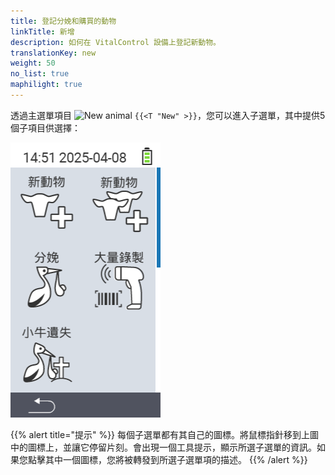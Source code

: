 ```yaml
---
title: 登記分娩和購買的動物
linkTitle: 新增
description: 如何在 VitalControl 設備上登記新動物。
translationKey: new
weight: 50
no_list: true
maphilight: true
---
```

透過主選單項目 <img src="/icons/main/new-animal.svg" width="35" align="bottom" alt="New animal" /> `{{<T "New" >}}`，您可以進入子選單，其中提供5個子項目供選擇：

<img src="images/neuen.png" alt="VitalControl New" title="New" usemap="#workmap" class="maphilight" />

<map name="workmap">
  <area shape="rect" coords="3,40,116,160" alt="New animal" title="如何使用 VitalControl 設備登記新動物&#10;滑鼠點擊：打開文件" href="/zh/docs/new/animal/">
  <area shape="rect" coords="3,160,116,280" alt="Calving" title="如何使用 VitalControl 設備登記新分娩&#10;滑鼠點擊：打開文件" href="/zh/docs/new/calving/">
  <area shape="rect" coords="3,280,116,399" alt="Animal loss" title="如何使用 VitalControl 設備登記動物損失&#10;滑鼠點擊：打開文件" href="/zh/docs/new/animal-loss/">

  <area shape="rect" coords="116,40,230,160" alt="New animals" title="如何在 VitalControl 設備上一次性創建多個新動物&#10;滑鼠點擊：打開文件" href="/zh/docs/new/animals/">
  <area shape="rect" coords="116,160,230,280" alt="Bulk recording" title="使用條碼掃描器記錄多種動物&#10;滑鼠點擊：打開文件" href="/zh/docs/new/bulk-recording/">

  <area shape="rect" coords="1,401,100,439" alt="Back" title="返回上一級&#10;滑鼠點擊：到文件" href="/zh/docs/menu/mainmenu/">
</map>

{{% alert title="提示" %}}
每個子選單都有其自己的圖標。將鼠標指針移到上圖中的圖標上，並讓它停留片刻。會出現一個工具提示，顯示所選子選單的資訊。如果您點擊其中一個圖標，您將被轉發到所選子選單項的描述。
{{% /alert %}}
